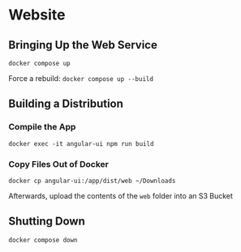 # Website

## Bringing Up the Web Service

`docker compose up`

Force a rebuild: `docker compose up --build`

## Building a Distribution

### Compile the App

`docker exec -it angular-ui npm run build`

### Copy Files Out of Docker

`docker cp angular-ui:/app/dist/web ~/Downloads`

Afterwards, upload the contents of the `web` folder into an S3 Bucket

## Shutting Down

`docker compose down`
